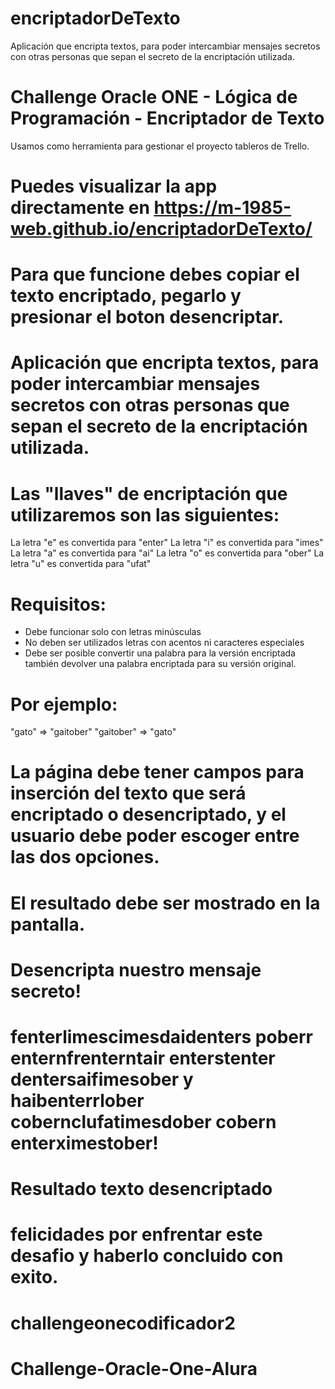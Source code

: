 # encriptadorDeTexto
Aplicación que encripta textos, para poder intercambiar mensajes secretos con otras personas que sepan el secreto de la encriptación utilizada.
# Challenge Oracle ONE - Lógica de Programación - Encriptador de Texto
Usamos como herramienta para gestionar el proyecto tableros de Trello.

# Puedes visualizar la app directamente en https://m-1985-web.github.io/encriptadorDeTexto/ 

# Para que funcione debes copiar el texto  encriptado, pegarlo y presionar el boton desencriptar.

# Aplicación que encripta textos, para poder intercambiar mensajes secretos con otras personas que sepan el secreto de la encriptación utilizada.

# Las "llaves" de encriptación que utilizaremos son las siguientes:
La letra "e" es convertida para "enter"
La letra "i" es convertida para "imes"
La letra "a" es convertida para "ai"
La letra "o" es convertida para "ober"
La letra "u" es convertida para "ufat"

# Requisitos:
- Debe funcionar solo con letras minúsculas
- No deben ser utilizados letras con acentos ni caracteres especiales
- Debe ser posible convertir una palabra para la versión encriptada también devolver una palabra encriptada para su versión original.

# Por ejemplo:
"gato" => "gaitober"
"gaitober" => "gato"

# La página debe tener campos para inserción del texto que será encriptado o desencriptado, y el usuario debe poder escoger entre las dos opciones.
# El resultado debe ser mostrado en la pantalla.

# Desencripta nuestro mensaje secreto!

# fenterlimescimesdaidenters poberr enternfrenterntair enterstenter dentersaifimesober y haibenterrlober cobernclufatimesdober cobern enterximestober!

# Resultado texto desencriptado
# felicidades por enfrentar este desafio y haberlo concluido con exito.

# challengeonecodificador2

# Challenge-Oracle-One-Alura





